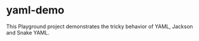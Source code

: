 # yaml-demo
This Playground project demonstrates the tricky behavior of
YAML, Jackson and Snake YAML.